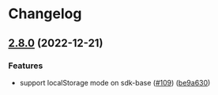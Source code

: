 # Changelog

## [2.8.0](https://github.com/sofastack/sofa-rpc-node/compare/v2.7.0...v2.8.0) (2022-12-21)


### Features

* support localStorage mode on sdk-base ([#109](https://github.com/sofastack/sofa-rpc-node/issues/109)) ([be9a630](https://github.com/sofastack/sofa-rpc-node/commit/be9a630891e8b4c00226a193d1bb9a2775acc4eb))
